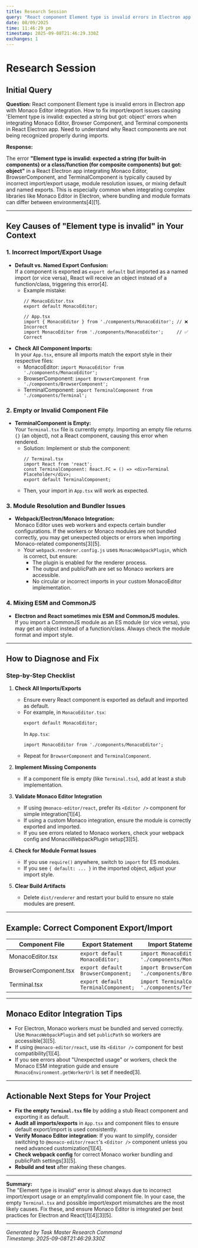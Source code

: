 ```yaml
---
title: Research Session
query: "React component Element type is invalid errors in Electron app with Monaco Editor integration. How to fix import/export issues causing 'Element type is invalid: expected a string but got: object' errors when integrating Monaco Editor, Browser Component, and Terminal components in React Electron app. Need to understand why React components are not being recognized properly during imports."
date: 08/09/2025
time: 11:46:29 pm
timestamp: 2025-09-08T21:46:29.330Z
exchanges: 1
---
```


# Research Session

## Initial Query

**Question:** React component Element type is invalid errors in Electron app with Monaco Editor integration. How to fix import/export issues causing 'Element type is invalid: expected a string but got: object' errors when integrating Monaco Editor, Browser Component, and Terminal components in React Electron app. Need to understand why React components are not being recognized properly during imports.

**Response:**

The error **"Element type is invalid: expected a string (for built-in components) or a class/function (for composite components) but got: object"** in a React Electron app integrating Monaco Editor, BrowserComponent, and TerminalComponent is typically caused by incorrect import/export usage, module resolution issues, or mixing default and named exports. This is especially common when integrating complex libraries like Monaco Editor in Electron, where bundling and module formats can differ between environments[4][1].

---

## Key Causes of "Element type is invalid" in Your Context

### 1. **Incorrect Import/Export Usage**
- **Default vs. Named Export Confusion:**  
  If a component is exported as `export default` but imported as a named import (or vice versa), React will receive an object instead of a function/class, triggering this error[4].
  - Example mistake:
    ```tsx
    // MonacoEditor.tsx
    export default MonacoEditor;

    // App.tsx
    import { MonacoEditor } from './components/MonacoEditor'; // ❌ Incorrect
    import MonacoEditor from './components/MonacoEditor';     // ✅ Correct
    ```
- **Check All Component Imports:**  
  In your `App.tsx`, ensure all imports match the export style in their respective files:
  - MonacoEditor: `import MonacoEditor from './components/MonacoEditor';`
  - BrowserComponent: `import BrowserComponent from './components/BrowserComponent';`
  - TerminalComponent: `import TerminalComponent from './components/Terminal';`

### 2. **Empty or Invalid Component File**
- **TerminalComponent is Empty:**  
  Your `Terminal.tsx` file is currently empty. Importing an empty file returns `{}` (an object), not a React component, causing this error when rendered.
  - Solution: Implement or stub the component:
    ```tsx
    // Terminal.tsx
    import React from 'react';
    const TerminalComponent: React.FC = () => <div>Terminal Placeholder</div>;
    export default TerminalComponent;
    ```
  - Then, your import in `App.tsx` will work as expected.

### 3. **Module Resolution and Bundler Issues**
- **Webpack/Electron/Monaco Integration:**  
  Monaco Editor uses web workers and expects certain bundler configurations. If the workers or Monaco modules are not bundled correctly, you may get unexpected objects or errors when importing Monaco-related components[3][5].
  - Your `webpack.renderer.config.js` uses `MonacoWebpackPlugin`, which is correct, but ensure:
    - The plugin is enabled for the renderer process.
    - The output and publicPath are set so Monaco workers are accessible.
    - No circular or incorrect imports in your custom MonacoEditor implementation.

### 4. **Mixing ESM and CommonJS**
- **Electron and React sometimes mix ESM and CommonJS modules.**  
  If you import a CommonJS module as an ES module (or vice versa), you may get an object instead of a function/class. Always check the module format and import style.

---

## How to Diagnose and Fix

### **Step-by-Step Checklist**

1. **Check All Imports/Exports**
   - Ensure every React component is exported as default and imported as default.
   - For example, in `MonacoEditor.tsx`:
     ```tsx
     export default MonacoEditor;
     ```
     In `App.tsx`:
     ```tsx
     import MonacoEditor from './components/MonacoEditor';
     ```
   - Repeat for `BrowserComponent` and `TerminalComponent`.

2. **Implement Missing Components**
   - If a component file is empty (like `Terminal.tsx`), add at least a stub implementation.

3. **Validate Monaco Editor Integration**
   - If using `@monaco-editor/react`, prefer its `<Editor />` component for simple integration[1][4].
   - If using a custom Monaco integration, ensure the module is correctly exported and imported.
   - If you see errors related to Monaco workers, check your webpack config and MonacoWebpackPlugin setup[3][5].

4. **Check for Module Format Issues**
   - If you use `require()` anywhere, switch to `import` for ES modules.
   - If you see `{ default: ... }` in the imported object, adjust your import style.

5. **Clear Build Artifacts**
   - Delete `dist/renderer` and restart your build to ensure no stale modules are present.

---

## Example: Correct Component Export/Import

| Component File                | Export Statement                | Import Statement in App.tsx                |
|-------------------------------|---------------------------------|--------------------------------------------|
| MonacoEditor.tsx              | `export default MonacoEditor;`  | `import MonacoEditor from './components/MonacoEditor';` |
| BrowserComponent.tsx          | `export default BrowserComponent;` | `import BrowserComponent from './components/BrowserComponent';` |
| Terminal.tsx                  | `export default TerminalComponent;` | `import TerminalComponent from './components/Terminal';` |

---

## Monaco Editor Integration Tips

- For Electron, Monaco workers must be bundled and served correctly. Use `MonacoWebpackPlugin` and set `publicPath` so workers are accessible[3][5].
- If using `@monaco-editor/react`, use its `<Editor />` component for best compatibility[1][4].
- If you see errors about "Unexpected usage" or workers, check the Monaco ESM integration guide and ensure `MonacoEnvironment.getWorkerUrl` is set if needed[3].

---

## Actionable Next Steps for Your Project

- **Fix the empty `Terminal.tsx` file** by adding a stub React component and exporting it as default.
- **Audit all imports/exports** in `App.tsx` and component files to ensure default export/import is used consistently.
- **Verify Monaco Editor integration**: If you want to simplify, consider switching to `@monaco-editor/react`'s `<Editor />` component unless you need advanced customization[1][4].
- **Check webpack config** for correct Monaco worker bundling and publicPath settings[3][5].
- **Rebuild and test** after making these changes.

---

**Summary:**  
The "Element type is invalid" error is almost always due to incorrect import/export usage or an empty/invalid component file. In your case, the empty `Terminal.tsx` and possible import/export mismatches are the most likely causes. Fix these, and ensure Monaco Editor is integrated per best practices for Electron and React[1][4][3][5].


---

*Generated by Task Master Research Command*  
*Timestamp: 2025-09-08T21:46:29.330Z*
